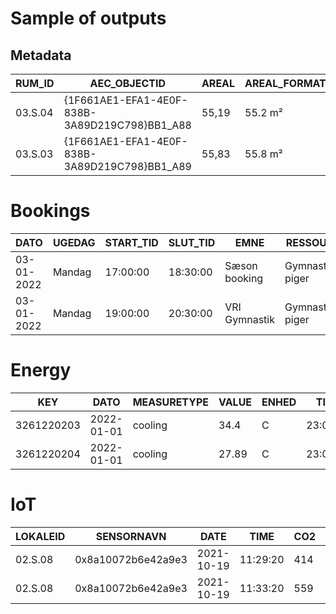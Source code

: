 # Sample of outputs

## Metadata


| RUM_ID  | AEC_OBJECTID                                  | AREAL | AREAL_FORMATTED | BREDDE | BREDDE_FORMATTED | BYGNINGS_ID | BYGNINGS_ID_FORMATTED | ETAGE_ID | ETAGE_ID_FORMATTED | LAENGDE | LAENGDE_FORMATTED | OMKREDS | OMKREDS_FORMATTED | RUMFUNKTION  | RUMFUNKTION_FORMATTED | RUMHOJDE | RUMHOJDE_FORMATTED | RUMKODE | RUMKODE_FORMATTED | SKOLE_ID | SKOLE_ID_FORMATTED | SKOLE_NAVN   | SKOLE_NAVN_FORMATTED | VAEGAREAL | VAEGAREAL_FORMATTED |
| ------- | --------------------------------------------- | ----- | --------------- | ------ | ---------------- | ----------- | --------------------- | -------- | ------------------ | ------- | ----------------- | ------- | ----------------- | ------------ | --------------------- | -------- | ------------------ | ------- | ----------------- | -------- | ------------------ | ------------ | -------------------- | --------- | ------------------- |
| 03.S.04 | {1F661AE1-EFA1-4E0F-838B-3A89D219C798}BB1_A88 | 55,19 | 55.2 m²         | 7930   | 7930             | 3           | 3                     | S        | S                  | 6960    | 6960              | 29780   | 29780             | NORMALKLASSE | NORMALKLASSE          | 2750     | 2750               | 150     | 150               | 42       | 42                 | Strandskolen | Strandskolen         | 81,895    | 81.9 m²             |
| 03.S.03 | {1F661AE1-EFA1-4E0F-838B-3A89D219C798}BB1_A89 | 55,83 | 55.8 m²         | 7930   | 7930             | 3           | 3                     | S        | S                  | 7040    | 7040              | 29940   | 29940             | NORMALKLASSE | NORMALKLASSE          | 2750     | 2750               | 150     | 150               | 42       | 42                 | Strandskolen | Strandskolen         | 82,335    | 82.3 m²             |

# Bookings

| DATO       | UGEDAG | START_TID | SLUT_TID | EMNE          | RESSOURCE          | FORENINGSNAVN | LOKATION     |
| ---------- | ------ | --------- | -------- | ------------- | ------------------ | ------------- | ------------ |
| 03-01-2022 | Mandag | 17:00:00  | 18:30:00 | Sæson booking | Gymnastiksal piger | 1             | Strandskolen |
| 03-01-2022 | Mandag | 19:00:00  | 20:30:00 | VRI Gymnastik | Gymnastiksal piger | 1             | Strandskolen |

# Energy

| KEY        | DATO       | MEASURETYPE | VALUE | ENHED | TIME     |
| ---------- | ---------- | ----------- | ----- | ----- | -------- |
| 3261220203 | 2022-01-01 | cooling     | 34.4  | C     | 23:00:00 |
| 3261220204 | 2022-01-01 | cooling     | 27.89 | C     | 23:00:00 |

# IoT

| LOKALEID | SENSORNAVN         | DATE       | TIME     | CO2 | SOUND | LIGHT | IAQ   | TEMPERATURE | HUMIDITY |
| -------- | ------------------ | ---------- | -------- | --- | ----- | ----- | ----- | ----------- | -------- |
| 02.S.08  | 0x8a10072b6e42a9e3 | 2021-10-19 | 11:29:20 | 414 | 38    | 16    | 32.67 |             |          |
| 02.S.08  | 0x8a10072b6e42a9e3 | 2021-10-19 | 11:33:20 | 559 | 38    | 19    | 32.7  | 16.8        | 55.9     |